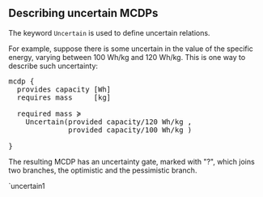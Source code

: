 

## Describing uncertain MCDPs


The keyword ``Uncertain`` is used to define uncertain relations.

For example, suppose there is some uncertain in the value of the specific
energy, varying between 100 Wh/kg and 120 Wh/kg. This is one way to describe
such uncertainty:

<pre class="mcdp" id='uncertain1'>
mcdp {
  provides capacity [Wh]
  requires mass     [kg]

  required mass ≽
    Uncertain(provided capacity/120 Wh/kg ,
              provided capacity/100 Wh/kg )

}
</pre>

The resulting MCDP has an uncertainty gate, marked with "?", which joins two
branches, the optimistic and the pessimistic branch.

<render class='ndp_graph_enclosed'>`uncertain1</render>


<!--
    <img style='max-width: 30em' src="/libraries/uncertainty/models/uncertain_battery4/views/solver2/display1u.png?xaxis=capacity&amp;yaxis=mass&amp;xmin=0J&amp;xmax=1MJ&amp;nsamples=50"/>
-->

<!--

This is an equivalent way to describe the same uncertainty:

<pre class="mcdp" id='uncertain2'>
mcdp {
  provides capacity [Wh]
  requires mass     [kg]

  required mass * Uncertain(100 Wh/kg, 120 Wh/kg) ≽ provided capacity

}
</pre>

<render class='ndp_graph_expand'>`uncertain2</render>

<img style='max-width: 30em' src="/libraries/uncertainty/models/uncertain_battery2/views/solver2/display1u.png?xaxis=capacity&amp;yaxis=mass&amp;xmin=0J&amp;xmax=1MJ&amp;nsamples=50"/>

-->
